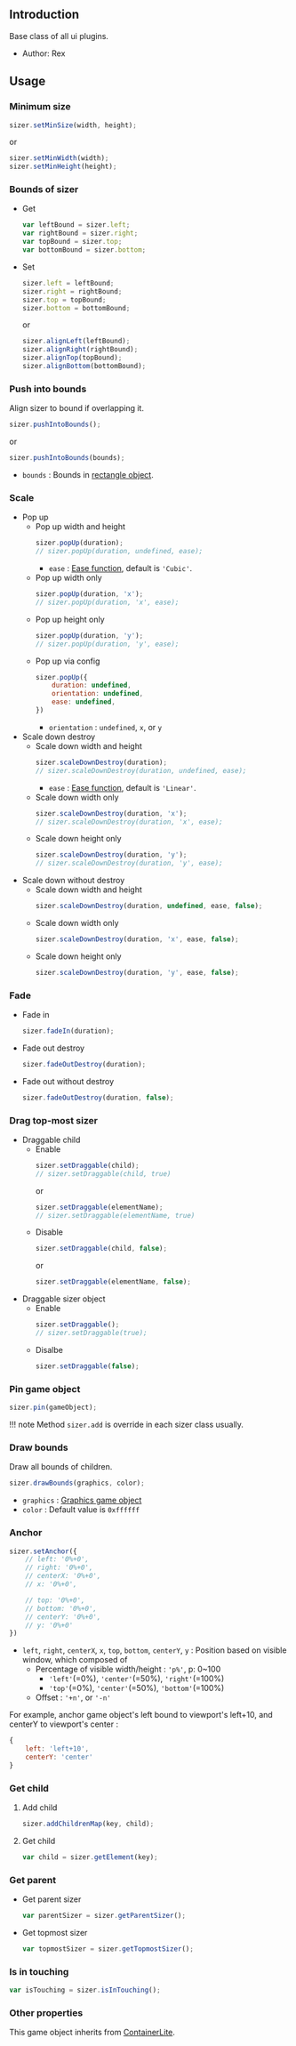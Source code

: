 ## Introduction

Base class of all ui plugins.

- Author: Rex

## Usage

### Minimum size

```javascript
sizer.setMinSize(width, height);
```

or

```javascript
sizer.setMinWidth(width);
sizer.setMinHeight(height);
```

### Bounds of sizer

- Get
    ```javascript
    var leftBound = sizer.left;
    var rightBound = sizer.right;
    var topBound = sizer.top;
    var bottomBound = sizer.bottom;
    ```
- Set
    ```javascript
    sizer.left = leftBound;
    sizer.right = rightBound;
    sizer.top = topBound;
    sizer.bottom = bottomBound;
    ```
    or
    ```javascript
    sizer.alignLeft(leftBound);
    sizer.alignRight(rightBound);
    sizer.alignTop(topBound);
    sizer.alignBottom(bottomBound);
    ```

### Push into bounds

Align sizer to bound if overlapping it.

```javascript
sizer.pushIntoBounds();
```

or

```javascript
sizer.pushIntoBounds(bounds);
```

- `bounds` : Bounds in [rectangle object](geom-rectangle.md).

### Scale

- Pop up
    - Pop up width and height
        ```javascript
        sizer.popUp(duration);
        // sizer.popUp(duration, undefined, ease);
        ```
        - `ease` : [Ease function](tween.md/#ease-equations), default is `'Cubic'`.
    - Pop up width only
        ```javascript
        sizer.popUp(duration, 'x');
        // sizer.popUp(duration, 'x', ease);
        ```
    - Pop up height only
        ```javascript
        sizer.popUp(duration, 'y');
        // sizer.popUp(duration, 'y', ease);
        ```
    - Pop up via config
        ```javascript
        sizer.popUp({
            duration: undefined,
            orientation: undefined,
            ease: undefined,
        })
        ```
        - `orientation` : `undefined`, `x`, or `y`
- Scale down destroy
    - Scale down width and height
        ```javascript
        sizer.scaleDownDestroy(duration);
        // sizer.scaleDownDestroy(duration, undefined, ease);
        ```
        - `ease` : [Ease function](tween.md/#ease-equations), default is `'Linear'`.
    - Scale down width only
        ```javascript
        sizer.scaleDownDestroy(duration, 'x');
        // sizer.scaleDownDestroy(duration, 'x', ease);
        ```
    - Scale down height only
        ```javascript
        sizer.scaleDownDestroy(duration, 'y');
        // sizer.scaleDownDestroy(duration, 'y', ease);
        ```
- Scale down without destroy
    - Scale down width and height
        ```javascript
        sizer.scaleDownDestroy(duration, undefined, ease, false);
        ```
    - Scale down width only
        ```javascript
        sizer.scaleDownDestroy(duration, 'x', ease, false);
        ```
    - Scale down height only
        ```javascript
        sizer.scaleDownDestroy(duration, 'y', ease, false);
        ```

### Fade

- Fade in
    ```javascript
    sizer.fadeIn(duration);
    ```
- Fade out destroy
    ```javascript
    sizer.fadeOutDestroy(duration);
    ```
- Fade out without destroy
    ```javascript
    sizer.fadeOutDestroy(duration, false);
    ```

### Drag top-most sizer

- Draggable child
    - Enable
        ```javascript
        sizer.setDraggable(child);
        // sizer.setDraggable(child, true)
        ```
        or
        ```javascript
        sizer.setDraggable(elementName);
        // sizer.setDraggable(elementName, true)
        ```
    - Disable
        ```javascript
        sizer.setDraggable(child, false);
        ```
        or
        ```javascript
        sizer.setDraggable(elementName, false);
        ```
- Draggable sizer object
    - Enable
        ```javascript
        sizer.setDraggable();
        // sizer.setDraggable(true);
        ```
    - Disalbe
        ```javascript
        sizer.setDraggable(false);
        ```

### Pin game object

```javascript
sizer.pin(gameObject);
```

!!! note
    Method `sizer.add` is override in each sizer class usually.

### Draw bounds

Draw all bounds of children.

```javascript
sizer.drawBounds(graphics, color);
```

- `graphics` : [Graphics game object](graphics.md)
- `color` : Default value is `0xffffff`

### Anchor

```javascript
sizer.setAnchor({
    // left: '0%+0',
    // right: '0%+0',
    // centerX: '0%+0',
    // x: '0%+0',

    // top: '0%+0',
    // bottom: '0%+0',
    // centerY: '0%+0',
    // y: '0%+0'
})
```

- `left`, `right`, `centerX`, `x`, `top`, `bottom`, `centerY`, `y` : Position based on visible window, which composed of
    - Percentage of visible width/height : `'p%'`, p: 0~100
        - `'left'`(=0%), `'center'`(=50%), `'right'`(=100%)
        - `'top'`(=0%), `'center'`(=50%), `'bottom'`(=100%)
    - Offset : `'+n'`, or `'-n'`

For example, anchor game object's left bound to viewport's left+10, and centerY to viewport's center :

```javascript
{
    left: 'left+10',
    centerY: 'center'
}
```

### Get child

1. Add child
    ```javascript
    sizer.addChildrenMap(key, child);
    ```
1. Get child
    ```javascript
    var child = sizer.getElement(key);
    ```

### Get parent

- Get parent sizer
    ```javascript
    var parentSizer = sizer.getParentSizer();
    ```
- Get topmost sizer
    ```javascript
    var topmostSizer = sizer.getTopmostSizer();
    ```

### Is in touching

```javascript
var isTouching = sizer.isInTouching();
```

### Other properties

This game object inherits from [ContainerLite](containerlite.md).